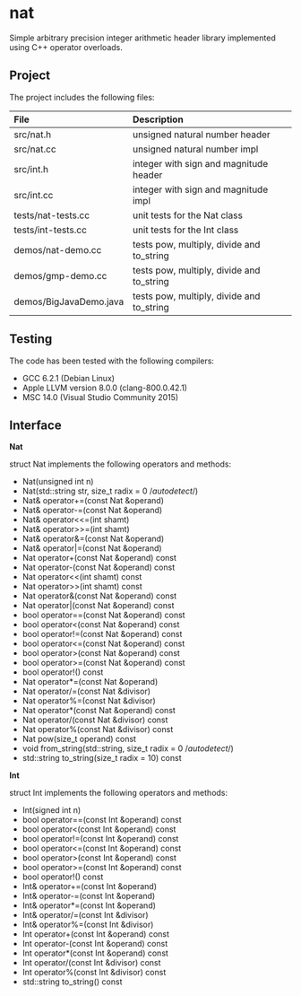 # nat

Simple arbitrary precision integer arithmetic header library implemented using C++ operator overloads.

## Project

The project includes the following files:

File                   | Description
:---                   | :---
src/nat.h              | unsigned natural number header
src/nat.cc             | unsigned natural number impl
src/int.h              | integer with sign and magnitude header
src/int.cc             | integer with sign and magnitude impl
tests/nat-tests.cc     | unit tests for the Nat class
tests/int-tests.cc     | unit tests for the Int class
demos/nat-demo.cc      | tests pow, multiply, divide and to_string
demos/gmp-demo.cc      | tests pow, multiply, divide and to_string
demos/BigJavaDemo.java | tests pow, multiply, divide and to_string

## Testing

The code has been tested with the following compilers:

- GCC 6.2.1 (Debian Linux)
- Apple LLVM version 8.0.0 (clang-800.0.42.1)
- MSC 14.0 (Visual Studio Community 2015)


## Interface

**Nat**

struct Nat implements the following operators and methods:

- Nat(unsigned int n)
- Nat(std::string str, size_t radix = 0 /*autodetect*/)
- Nat& operator+=(const Nat &operand)
- Nat& operator-=(const Nat &operand)
- Nat& operator<<=(int shamt)
- Nat& operator>>=(int shamt)
- Nat& operator&=(const Nat &operand)
- Nat& operator|=(const Nat &operand)
- Nat operator+(const Nat &operand) const
- Nat operator-(const Nat &operand) const
- Nat operator<<(int shamt) const
- Nat operator>>(int shamt) const
- Nat operator&(const Nat &operand) const
- Nat operator|(const Nat &operand) const
- bool operator==(const Nat &operand) const
- bool operator<(const Nat &operand) const
- bool operator!=(const Nat &operand) const
- bool operator<=(const Nat &operand) const
- bool operator>(const Nat &operand) const
- bool operator>=(const Nat &operand) const
- bool operator!() const
- Nat operator*=(const Nat &operand) 
- Nat operator/=(const Nat &divisor)
- Nat operator%=(const Nat &divisor)
- Nat operator*(const Nat &operand) const
- Nat operator/(const Nat &divisor) const
- Nat operator%(const Nat &divisor) const
- Nat pow(size_t operand) const
- void from_string(std::string, size_t radix = 0 /*autodetect*/)
- std::string to_string(size_t radix = 10) const

**Int**

struct Int implements the following operators and methods:

- Int(signed int n)
- bool operator==(const Int &operand) const
- bool operator<(const Int &operand) const
- bool operator!=(const Int &operand) const
- bool operator<=(const Int &operand) const
- bool operator>(const Int &operand) const
- bool operator>=(const Int &operand) const
- bool operator!() const
- Int& operator+=(const Int &operand)
- Int& operator-=(const Int &operand)
- Int& operator*=(const Int &operand) 
- Int& operator/=(const Int &divisor)
- Int& operator%=(const Int &divisor)
- Int operator+(const Int &operand) const
- Int operator-(const Int &operand) const
- Int operator*(const Int &operand) const
- Int operator/(const Int &divisor) const
- Int operator%(const Int &divisor) const
- std::string to_string() const
